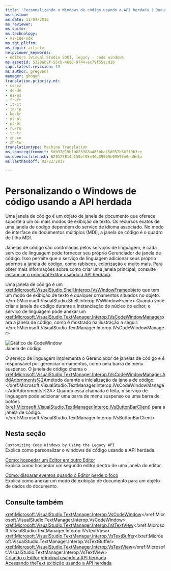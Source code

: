 ```yaml
---
title: "Personalizando o Windows de código usando a API herdada | Documentos do Microsoft"
ms.custom: 
ms.date: 11/04/2016
ms.reviewer: 
ms.suite: 
ms.technology:
- vs-ide-sdk
ms.tgt_pltfrm: 
ms.topic: article
helpviewer_keywords:
- editors [Visual Studio SDK], legacy - code windows
ms.assetid: 5328ab2f-55cb-4680-9744-ec79f55acd1b
caps.latest.revision: 19
ms.author: gregvanl
manager: ghogen
translation.priority.mt:
- cs-cz
- de-de
- es-es
- fr-fr
- it-it
- ja-jp
- ko-kr
- pl-pl
- pt-br
- ru-ru
- tr-tr
- zh-cn
- zh-tw
translationtype: Machine Translation
ms.sourcegitcommit: 5db97d19b1b823388a465bba15d057b30ff0b3ce
ms.openlocfilehash: 620125814b150bf05e46b39099e09593e0ea8e5a
ms.lasthandoff: 02/22/2017

---
```

# <a name="customizing-code-windows-by-using-the-legacy-api"></a>Personalizando o Windows de código usando a API herdada
Uma janela de código é um objeto de janela de documento que oferece suporte a um ou mais modos de exibição de texto. Os recursos exatos de uma janela de código dependem do serviço de idioma associado. No modo de interface de documentos múltiplos (MDI), a janela de código é o quadro de filho MDI.  
  
 Janelas de código são controladas pelos serviços de linguagem, e cada serviço de linguagem pode fornecer seu próprio Gerenciador de janela de código. Isso permite que o serviço de linguagem adicionar seus próprio adornos a janela de código, como rabiscos, colorização e muito mais. Para obter mais informações sobre como criar uma janela principal, consulte [instanciar o principal Editor usando a API herdada](../extensibility/instantiating-the-core-editor-by-using-the-legacy-api.md).  
  
 Uma janela de código é um <xref:Microsoft.VisualStudio.Shell.Interop.IVsWindowFrame>objeto que tem um modo de exibição de texto e qualquer ornamentos situados no objeto.</xref:Microsoft.VisualStudio.Shell.Interop.IVsWindowFrame> Quando você criar a janela de código durante a instanciação do núcleo do editor, o serviço de linguagem pode anexar um <xref:Microsoft.VisualStudio.TextManager.Interop.IVsCodeWindowManager>para a janela de código, como é mostrado na ilustração a seguir.</xref:Microsoft.VisualStudio.TextManager.Interop.IVsCodeWindowManager>  
  
 ![Gráfico de CodeWindow](~/extensibility/media/vscodewindow.gif "vscodewindow")  
Janela de código  
  
 O serviço de linguagem implementa o Gerenciador de janelas de código e é responsável por gerenciar ornamentos, como uma barra de menu suspenso. O janela de código chama o <xref:Microsoft.VisualStudio.TextManager.Interop.IVsCodeWindowManager.AddAdornments%2A>método durante a inicialização da janela de código.</xref:Microsoft.VisualStudio.TextManager.Interop.IVsCodeWindowManager.AddAdornments%2A> Quando essa chamada é feita, o serviço de linguagem pode adicionar uma barra de menu suspenso ou uma barra de botões (<xref:Microsoft.VisualStudio.TextManager.Interop.IVsButtonBarClient>) para a janela de código.</xref:Microsoft.VisualStudio.TextManager.Interop.IVsButtonBarClient>  
  
## <a name="in-this-section"></a>Nesta seção  
 `Customizing Code Windows by Using the Legacy API`  
 Explica como personalizar o windows de código usando a API herdada.  
  
 [Como: hospedar um Editor em outro Editor](../extensibility/how-to-host-an-editor-in-another-editor.md)  
 Explica como hospedar um segundo editor dentro de uma janela do editor.  
  
 [Como: disparar eventos quando o Editor perde o foco](../extensibility/how-to-fire-events-when-the-editor-loses-focus.md)  
 Explica como anexar um modo de exibição de documento para um objeto de dados do documento.  
  
## <a name="see-also"></a>Consulte também  
 <xref:Microsoft.VisualStudio.TextManager.Interop.VsCodeWindow></xref:Microsoft.VisualStudio.TextManager.Interop.VsCodeWindow>   
 <xref:Microsoft.VisualStudio.TextManager.Interop.IVsTextView></xref:Microsoft.VisualStudio.TextManager.Interop.IVsTextView>   
 <xref:Microsoft.VisualStudio.TextManager.Interop.VsTextBuffer></xref:Microsoft.VisualStudio.TextManager.Interop.VsTextBuffer>   
 <xref:Microsoft.VisualStudio.TextManager.Interop.VsTextView></xref:Microsoft.VisualStudio.TextManager.Interop.VsTextView>   
 [Criando o Editor principal usando a API herdada](../extensibility/instantiating-the-core-editor-by-using-the-legacy-api.md)   
 [Acessando theText exibição usando a API herdada](../extensibility/accessing-thetext-view-by-using-the-legacy-api.md)
